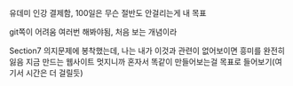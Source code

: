 유데미 인강 결제함, 100일은 무슨 절반도 안걸리는게 내 목표

git쪽이 어려움 여러번 해봐야됨, 처음 보는 개념이라

Section7 의지문제에 봉착했는데, 나는 내가 이것과 관련이 없어보이면 흥미를 완전히 잃음 지금 만드는 웹사이트 멋지니까 혼자서 똑같이 만들어보는걸 목표로 들어보기(여기서 시간은 더 걸릴듯)
